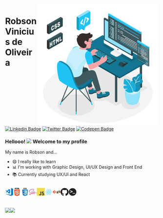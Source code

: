 <!--
### Hi there 👋
**robsonvinicius/robsonvinicius** is a ✨ _special_ ✨ repository because its `README.md` (this file) appears on your GitHub profile.

Here are some ideas to get you started:

- 🔭 I’m currently working on ...
- 🌱 I’m currently learning ...
- 👯 I’m looking to collaborate on ...
- 🤔 I’m looking for help with ...
- 💬 Ask me about ...
- 📫 How to reach me: ...
- 😄 Pronouns: ...
- ⚡ Fun fact: ...

- 🌍 And I also like to travel

:man_technologist:

My name is Robson and ...:

[![Youtube Badge](https://img.shields.io/badge/-YouTube-c14438?style=flat-square&logo=YouTube&logoColor=white&link=https://www.youtube.com/user/robsonvinicius/)](https://www.youtube.com/user/robsonvinicius/)
[![Dribbble Badge](https://img.shields.io/badge/-Dribbble-CC3366?style=flat-square&logo=Dribbble&logoColor=white&link=https://www.twitter.com/robsonviniciusr/)](https://www.twitter.com/robsonviniciusr/)
[![Behance Badge](https://img.shields.io/badge/-Behance-053EFF?style=flat-square&logo=Behance&logoColor=white&link=https://www.twitter.com/robsonviniciusr/)](https://www.twitter.com/robsonviniciusr/)

[![](https://img.shields.io/twitter/url?color=lightblue&label=LinkedIn&logo=Linkedin&logoColor=white&style=for-the-badge&url=https%3A%2F%2Fwww.linkedin.com%2Felicavalheiro)](https://www.linkedin.com/in/elimaracavalheiro/) [![](https://img.shields.io/twitter/url?color=blue&label=Behance&logo=Behance&logoColor=white&style=for-the-badge&url=https%3A%2F%2Fwww.behance.net%2Felimaracavalhe)](https://www.behance.net/elimaracavalhe) ![](https://img.shields.io/badge/Portfolio-soon-green?style=for-the-badge)

[![teste](https://user-images.githubusercontent.com/37448340/87267194-5a2c8c80-c49d-11ea-95a5-993860580961.png)](https://www.linkedin.com/in/milenacarecho/)

-->

<img src="images/image-readme.png" min-width="400px" max-width="400px" width="400px" align="right" alt="image">

# Robson Vinicius de Oliveira 

<span align="left">
 
 [![Linkedin Badge](https://img.shields.io/badge/-LinkedIn-blue?style=flat-square&logo=Linkedin&logoColor=white&link=https://www.linkedin.com/in/robson-vinicius/)](https://www.linkedin.com/in/robson-vinicius/)
[![Twitter Badge](https://img.shields.io/badge/-Twitter-1DA1F2?style=flat-square&logo=Twitter&logoColor=white&link=https://www.twitter.com/robsonviniciusr/)](https://www.twitter.com/robsonviniciusr/)
[![Codepen Badge](https://img.shields.io/badge/-Codepen-000?style=flat-square&logo=Codepen&logoColor=white&link=https://codepen.io/robsonvinicius)](https://codepen.io/robsonvinicius)

</span>

<span align="left">

### Hellooo! <img src="https://media.giphy.com/media/hvRJCLFzcasrR4ia7z/giphy.gif" width="30"> Welcome to my profile
 
<!-- 
### Hellooo! 👋 Welcome to my profile
-->

My name is Robson and...

 - 😄 I really like to learn
 - 📊 I'm working with Graphic Design, UI/UX Design and Front End
 - 📚 Currently studying UX/UI and React
 
</span>

## 

<img align="left" alt="Visual Studio Code" width="26px" src="https://raw.githubusercontent.com/github/explore/80688e429a7d4ef2fca1e82350fe8e3517d3494d/topics/visual-studio-code/visual-studio-code.png" />
<img align="left" alt="HTML5" width="26px" src="https://raw.githubusercontent.com/github/explore/80688e429a7d4ef2fca1e82350fe8e3517d3494d/topics/html/html.png" />
<img align="left" alt="CSS3" width="26px" src="https://raw.githubusercontent.com/github/explore/80688e429a7d4ef2fca1e82350fe8e3517d3494d/topics/css/css.png" />
<img align="left" alt="Sass" width="26px" src="https://raw.githubusercontent.com/github/explore/80688e429a7d4ef2fca1e82350fe8e3517d3494d/topics/sass/sass.png" />
<img align="left" alt="JavaScript" width="26px" src="https://raw.githubusercontent.com/github/explore/80688e429a7d4ef2fca1e82350fe8e3517d3494d/topics/javascript/javascript.png" />
<img align="left" alt="React" width="26px" src="https://raw.githubusercontent.com/github/explore/80688e429a7d4ef2fca1e82350fe8e3517d3494d/topics/react/react.png" />
<!-- <img align="left" alt="Gatsby" width="26px" src="https://raw.githubusercontent.com/github/explore/e94815998e4e0713912fed477a1f346ec04c3da2/topics/gatsby/gatsby.png" /> -->
<!-- <img align="left" alt="GraphQL" width="26px" src="https://raw.githubusercontent.com/github/explore/80688e429a7d4ef2fca1e82350fe8e3517d3494d/topics/graphql/graphql.png" /> -->
<!-- <img align="left" alt="Node.js" width="26px" src="https://raw.githubusercontent.com/github/explore/80688e429a7d4ef2fca1e82350fe8e3517d3494d/topics/nodejs/nodejs.png" /> -->
<!-- <img align="left" alt="Deno" width="26px" src="https://raw.githubusercontent.com/github/explore/361e2821e2dea67711cde99c9c40ed357061cf27/topics/deno/deno.png" />-->
<!-- <img align="left" alt="SQL" width="26px" src="https://raw.githubusercontent.com/github/explore/80688e429a7d4ef2fca1e82350fe8e3517d3494d/topics/sql/sql.png" /> -->
<!-- <img align="left" alt="MySQL" width="26px" src="https://raw.githubusercontent.com/github/explore/80688e429a7d4ef2fca1e82350fe8e3517d3494d/topics/mysql/mysql.png" /> -->
<!-- <img align="left" alt="MongoDB" width="26px" src="https://raw.githubusercontent.com/github/explore/80688e429a7d4ef2fca1e82350fe8e3517d3494d/topics/mongodb/mongodb.png" />-->
<img align="left" alt="Git" width="26px" src="https://raw.githubusercontent.com/github/explore/80688e429a7d4ef2fca1e82350fe8e3517d3494d/topics/git/git.png" />
<img align="left" alt="GitHub" width="26px" src="https://raw.githubusercontent.com/github/explore/78df643247d429f6cc873026c0622819ad797942/topics/github/github.png" />
<img align="left" alt="Terminal" width="26px" src="https://raw.githubusercontent.com/github/explore/80688e429a7d4ef2fca1e82350fe8e3517d3494d/topics/terminal/terminal.png" />


<br><br>

<br>

 <!-- Gráfico de linguagens mais utilizadas 
 ![1](https://github-readme-stats.vercel.app/api/top-langs/?username=RobsonVinicius&theme=blue-green)

-->


<!--

[![Robson's github stats](https://github-readme-stats.vercel.app/api?username=RobsonVinicius&theme=default&hide=contribs,prs,stars&show_icons=true&include_all_commits=true)](https://github.com/anuraghazra/github-readme-stats)

[![Top Langs](https://github-readme-stats.vercel.app/api/top-langs/?username=RobsonVinicius&layout=compact)](https://github.com/anuraghazra/github-readme-stats) 

--> 
 
<a href="https://github.com/anuraghazra/convoychat">
  <img align="left" src="https://github-readme-stats.vercel.app/api?username=RobsonVinicius&theme=default&hide=contribs,prs,stars&show_icons=true&include_all_commits=true&hide_border=true" />
</a>

<a href="https://github.com/anuraghazra/github-readme-stats">
  <img align="left" src="https://github-readme-stats.vercel.app/api/top-langs/?username=RobsonVinicius&layout=compact&hide_border=true" />
</a>





